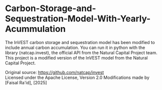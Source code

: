 # Carbon-Storage-and-Sequestration-Model-With-Yearly-Acummulation
The InVEST carbon storage and sequestration model has been modified to include annual carbon accumulation. You can run it in python with the library (natcap.invest), the official API from the Natural Capital Project team.
This project is a modified version of the InVEST model from the Natural Capital Project.

Original source: https://github.com/natcap/invest  
Licensed under the Apache License, Version 2.0
Modifications made by [Faisal Ra'id], [2025]
